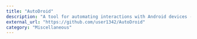 ```yaml
---
title: "AutoDroid"
description: "A tool for automating interactions with Android devices - including ADB, AndroGuard, and Frida interactivity."
external_url: "https://github.com/user1342/AutoDroid"
category: "Miscellaneous"
---
```

